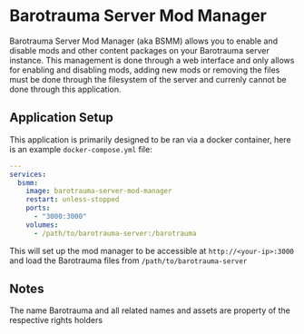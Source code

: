 # Barotrauma Server Mod Manager

Barotrauma Server Mod Manager (aka BSMM) allows you to enable and disable mods and other content packages on your Barotrauma server instance. This management is done through a web interface and only allows for enabling and disabling mods, adding new mods or removing the files must be done through the filesystem of the server and currenly cannot be done through this application.

## Application Setup

This application is primarily designed to be ran via a docker container, here is an example `docker-compose.yml` file:

```yaml
---
services:
  bsmm:
    image: barotrauma-server-mod-manager
    restart: unless-stopped
    ports:
      - "3000:3000"
    volumes:
      - /path/to/barotrauma-server:/barotrauma
```

This will set up the mod manager to be accessible at `http://<your-ip>:3000` and load the Barotrauma files from `/path/to/barotrauma-server`


## Notes
The name Barotrauma and all related names and assets are property of the respective rights holders